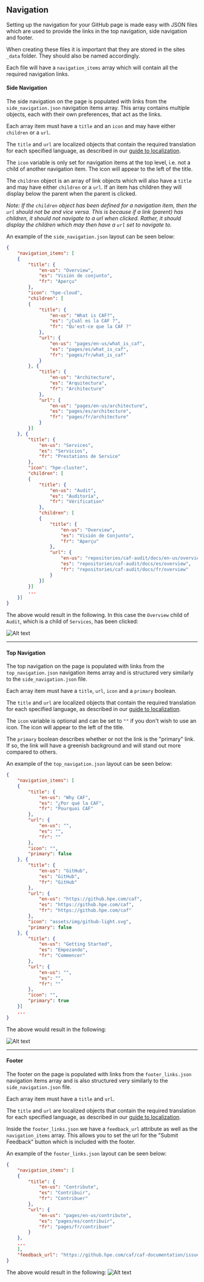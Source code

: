 ## Navigation

Setting up the navigation for your GitHub page is made easy with JSON files which are used to provide the links in the top navigation, side navigation and footer.

When creating these files it is important that they are stored in the sites `_data` folder. They should also be named accordingly. 

Each file will have a `navigation_items` array which will contain all the required navigation links. 

#### Side Navigation

The side navigation on the page is populated with links from the `side_navigation.json` navigation items array. This array contains multiple objects, each with their own preferences, that act as the links.

Each array item must have a `title` and an `icon` and may have either `children` or a `url`. 

The `title` and `url` are localized objects that contain the required translation for each specified language, as described in our [guide to localization](localization.md).

The `icon` variable is only set for navigation items at the top level, i.e. not a child of another navigation item. The icon will appear to the left of the title.

The `children` object is an array of link objects which will also have a `title` and may have either `children` or a `url`. If an item has children they will display below the parent when the parent is clicked. 

*Note: If the `children` object has been defined for a navigation item, then the `url` should not be and vice versa. This is because if a link (parent) has children, it should not navigate to a url when clicked. Rather, it should display the children which may then have a `url` set to navigate to.*

An example of the `side_navigation.json` layout can be seen below:

```json
{
    "navigation_items": [
    {
        "title": {
            "en-us": "Overview",
            "es": "Visión de conjunto",
            "fr": "Aperçu"
        },
        "icon": "hpe-cloud",
        "children": [
        {
            "title": {
                "en-us": "What is CAF?",
                "es": "¿Cuál es la CAF ?",
                "fr": "Qu'est-ce que la CAF ?"
            },
            "url": {
                "en-us": "pages/en-us/what_is_caf",
                "es": "pages/es/what_is_caf",
                "fr": "pages/fr/what_is_caf"
            }
        }, {
            "title": {
                "en-us": "Architecture",
                "es": "Arquitectura",
                "fr": "Architecture"
            },
            "url": {
                "en-us": "pages/en-us/architecture",
                "es": "pages/es/architecture",
                "fr": "pages/fr/architecture"
            }
        }]
    }, {
        "title": {
            "en-us": "Services",
            "es": "Servicios",
            "fr": "Prestations de Service"
        },
        "icon": "hpe-cluster",
        "children": [
        {
            "title": {
                "en-us": "Audit",
                "es": "Auditoría",
                "fr": "Vérification"
            },
            "children": [
            {
                "title": {
                    "en-us": "Overview",
                    "es": "Visión de Conjunto",
                    "fr": "Aperçu"
                },
                "url": {
                    "en-us": "repositories/caf-audit/docs/en-us/overview",
                    "es": "repositories/caf-audit/docs/es/overview",
                    "fr": "repositories/caf-audit/docs/fr/overview"
                }
          	}]
     	}]
     	...
 	}]
}
``` 

The above would result in the following. In this case the `Overview` child of `Audit`, which is a child of `Services`, has been clicked:

![Alt text](images/side_navigation_example.png)

---------------------------------------

#### Top Navigation

The top navigation on the page is populated with links from the `top_navigation.json` navigation items array and is structured very similarly to the `side_navigation.json` file.

Each array item must have a `title`, `url`, `icon` and a `primary` boolean. 

The `title` and `url` are localized objects that contain the required translation for each specified language, as described in our [guide to localization](localization.md).

The `icon` variable is optional and can be set to `""` if you don't wish to use an icon. The icon will appear to the left of the title.

The `primary` boolean describes whether or not the link is the "primary" link. If so, the link will have a greenish background and will stand out more compared to others.

An example of the `top_navigation.json` layout can be seen below:

```json
{
    "navigation_items": [
    {
        "title": {
            "en-us": "Why CAF",
            "es": "¿Por qué la CAF",
            "fr": "Pourquoi CAF"
        },
        "url": {
            "en-us": "",
            "es": "",
            "fr": ""
        },
        "icon": "",
        "primary": false
    }, {
        "title": {
            "en-us": "GitHub",
            "es": "GitHub",
            "fr": "GitHub"
        },
        "url": {
            "en-us": "https://github.hpe.com/caf",
            "es": "https://github.hpe.com/caf",
            "fr": "https://github.hpe.com/caf"
        },
        "icon": "assets/img/github-light.svg",
        "primary": false
    }, {
        "title": {
            "en-us": "Getting Started",
            "es": "Empezando",
            "fr": "Commencer"
        },
        "url": {
            "en-us": "",
            "es": "",
            "fr": ""
        },
        "icon": "",
        "primary": true
    }]
    ...
}
```

The above would result in the following:

![Alt text](images/top_navigation_example.png)

---------------------------------------

#### Footer

The footer on the page is populated with links from the `footer_links.json` navigation items array and is also structured very similarly to the `side_navigation.json` file.

Each array item must have a `title` and `url`.

The `title` and `url` are localized objects that contain the required translation for each specified language, as described in our [guide to localization](localization.md).

Inside the `footer_links.json` we have a `feedback_url` attribute as well as the `navigation_items` array. This allows you to set the url for the "Submit Feedback" button which is included with the footer.

An example of the `footer_links.json` layout can be seen below:

```json
{
    "navigation_items": [
    {
        "title": {
            "en-us": "Contribute",
            "es": "Contribuir",
            "fr": "Contribuer"
        },
        "url": {
            "en-us": "pages/en-us/contribute",
            "es": "pages/es/contribuir",
            "fr": "pages/fr/contribuer"
        }
    },
    ...
    ],
    "feedback_url": "https://github.hpe.com/caf/caf-documentation/issues/new"
}
```

The above would result in the following:
![Alt text](images/footer_links_example.png)


